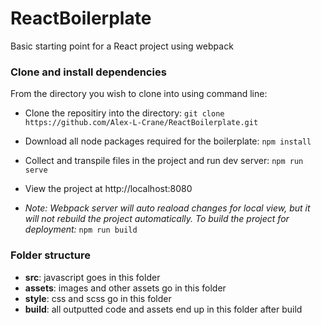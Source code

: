 # ReactBoilerplate
Basic starting point for a React project using webpack

### Clone and install dependencies
From the directory you wish to clone into using command line:

  - Clone the repositiry into the directory:
`git clone https://github.com/Alex-L-Crane/ReactBoilerplate.git`

 - Download all node packages required for the boilerplate:
`npm install`

 - Collect and transpile files in the project and run dev server: 
`npm run serve`

- View the project at http://localhost:8080

- *Note: Webpack server will auto reaload changes for local view, but it will not rebuild the project automatically. To build the project for deployment:* `npm run build`


### Folder structure

 - **src**: javascript goes in this folder
 - **assets**: images and other assets go in this folder
 - **style**: css and scss go in this folder
 - **build**: all outputted code and assets end up in this folder after build
